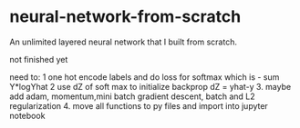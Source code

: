 # neural-network-from-scratch
An unlimited layered neural network that I built from scratch.

not finished yet

need to:
1 one hot encode labels and do loss for softmax which is - sum Y*logYhat
2 use dZ of soft max to initialize backprop dZ = yhat-y
3. maybe add adam, momentum,mini batch gradient descent, batch and L2 regularization
4. move all functions to py files and import into jupyter notebook
